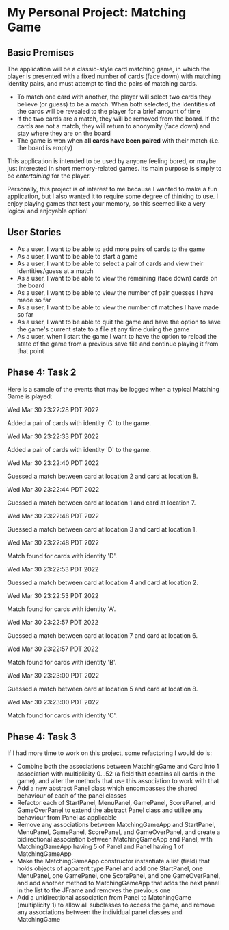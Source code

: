 # My Personal Project: Matching Game

## Basic Premises

The application will be a classic-style card matching game, in which the player is presented with a fixed number of cards (face down) with matching identity pairs, and must attempt to find the pairs of matching cards. 
- To match one card with another, the player will select two cards they believe (or guess) to be a match. When both selected, the identities of the cards will be revealed to the player for a brief amount of time
- If the two cards are a match, they will be removed from the board. If the cards are not a match, they will return to anonymity (face down) and stay where they are on the board
- The game is won when **all cards have been paired** with their match (i.e. the board is empty)

This application is intended to be used by anyone feeling bored, or maybe just interested in short memory-related games. Its main purpose is simply to be *entertaining* for the player.

Personally, this project is of interest to me because I wanted to make a fun application, but I also wanted it to require some degree of thinking to use. I enjoy playing games that test your memory, so this seemed like a very logical and enjoyable option!

## User Stories

- As a user, I want to be able to add more pairs of cards to the game
- As a user, I want to be able to start a game
- As a user, I want to be able to select a pair of cards and view their identities/guess at a match
- As a user, I want to be able to view the remaining (face down) cards on the board
- As a user, I want to be able to view the number of pair guesses I have made so far
- As a user, I want to be able to view the number of matches I have made so far
- As a user, I want to be able to quit the game and have the option to save the game's current state to a file at any time during the game
- As a user, when I start the game I want to have the option to reload the state of the game from a previous save file and continue playing it from that point
 

## Phase 4: Task 2

Here is a sample of the events that may be logged when a typical Matching Game is played:

Wed Mar 30 23:22:28 PDT 2022

Added a pair of cards with identity 'C' to the game.

Wed Mar 30 23:22:33 PDT 2022

Added a pair of cards with identity 'D' to the game.

Wed Mar 30 23:22:40 PDT 2022

Guessed a match between card at location 2 and card at location 8.

Wed Mar 30 23:22:44 PDT 2022

Guessed a match between card at location 1 and card at location 7.

Wed Mar 30 23:22:48 PDT 2022

Guessed a match between card at location 3 and card at location 1.

Wed Mar 30 23:22:48 PDT 2022

Match found for cards with identity 'D'.

Wed Mar 30 23:22:53 PDT 2022

Guessed a match between card at location 4 and card at location 2.

Wed Mar 30 23:22:53 PDT 2022

Match found for cards with identity 'A'.

Wed Mar 30 23:22:57 PDT 2022

Guessed a match between card at location 7 and card at location 6.

Wed Mar 30 23:22:57 PDT 2022

Match found for cards with identity 'B'.

Wed Mar 30 23:23:00 PDT 2022

Guessed a match between card at location 5 and card at location 8.

Wed Mar 30 23:23:00 PDT 2022

Match found for cards with identity 'C'.

## Phase 4: Task 3

If I had more time to work on this project, some refactoring I would do is:

- Combine both the associations between MatchingGame and Card into 1 association with multiplicity 0...52 (a field that contains all cards in the game), and alter the methods that use this association to work with that
- Add a new abstract Panel class which encompasses the shared behaviour of each of the panel classes
- Refactor each of StartPanel, MenuPanel, GamePanel, ScorePanel, and GameOverPanel to extend the abstract Panel class and utilize any behaviour from Panel as applicable
- Remove any associations between MatchingGameApp and StartPanel, MenuPanel, GamePanel, ScorePanel, and GameOverPanel, and create a bidirectional association between MatchingGameApp and Panel, with MatchingGameApp having 5 of Panel and Panel having 1 of MatchingGameApp
- Make the MatchingGameApp constructor instantiate a list (field) that holds objects of apparent type Panel and add one StartPanel, one MenuPanel, one GamePanel, one ScorePanel, and one GameOverPanel, and add another method to MatchingGameApp that adds the next panel in the list to the JFrame and removes the previous one
- Add a unidirectional association from Panel to MatchingGame (multiplicity 1) to allow all subclasses to access the game, and remove any associations between the individual panel classes and MatchingGame